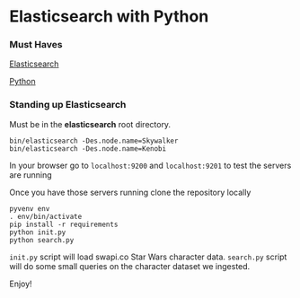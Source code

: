 # Elasticsearch with Python

### Must Haves
[Elasticsearch](https://www.elastic.co/downloads/elasticsearch)

[Python](https://www.python.org/download/releases/3.5.2/)

### Standing up Elasticsearch

Must be in the **elasticsearch** root directory.

```
bin/elasticsearch -Des.node.name=Skywalker
bin/elasticsearch -Des.node.name=Kenobi
```

In your browser go to `localhost:9200` and `localhost:9201` to test the servers are running

Once you have those servers running clone the repository locally

```
pyvenv env
. env/bin/activate
pip install -r requirements
python init.py
python search.py
```

`init.py` script will load swapi.co Star Wars character data.
`search.py` script will do some small queries on the character dataset we ingested.

Enjoy!